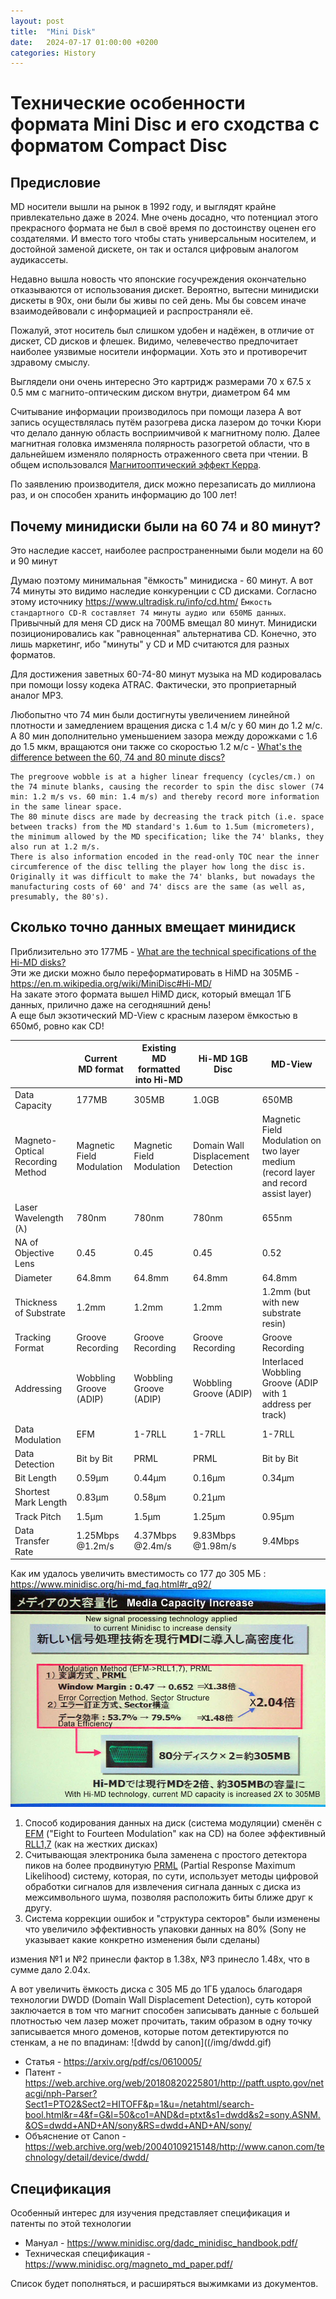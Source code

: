 ```yaml
---
layout: post
title:  "Mini Disk"
date:   2024-07-17 01:00:00 +0200
categories: History
---
```


# Технические особенности формата Mini Disc и его сходства с форматом Сompact Disc

## Предисловие
MD носители вышли на рынок в 1992 году, и выглядят крайне привлекательно даже в 2024.
Мне очень досадно, что потенциал этого прекрасного формата не был в своё время по достоинству оценен его создателями.
И вместо того чтобы стать универсальным носителем, и достойной заменой дискете, он так и остался цифровым аналогом аудикассеты.

Недавно вышла новость что японские госучреждения окончательно отказываются от использования дискет.
Вероятно, вытесни минидиски дискеты в 90х, они были бы живы по сей день.
Мы бы совсем иначе взаимодейвовали с информацией и распространяли её.

Пожалуй, этот носитель был слишком удобен и надёжен, в отличие от дискет, CD дисков и флешек.
Видимо, челевечество предпочитает наиболее уязвимые носители информации.
Хоть это и противоречит здравому смыслу.

Выглядели они очень интересно
Это картридж размерами 70 х 67.5 х 0.5 мм с магнито-оптическим диском внутри, диаметром 64 мм

Считывание информации производилось при помощи лазера
А вот запись осуществлялась путём разогрева диска лазером до точки Кюри что делало данную область восприимчивой к магнитному полю.
Далее магнитная головка имзменяла полярность разогретой области, что в дальнейшем изменяло полярность отраженного света при чтении.
В общем использовался [Магнитооптический эффект Керра](https://ru.wikipedia.org/wiki/Магнитооптический_эффект_Керра ).

По заявлению производителя, диск можно перезаписать до миллиона раз, и он способен хранить информацию до 100 лет!

## Почему минидиски были на 60 74 и 80 минут?
Это наследие кассет, наиболее распространенными были модели на 60 и 90 минут

Думаю поэтому минимальная "ёмкость" минидиска - 60 минут.
А вот 74 минуты это видимо наследие конкуренции с CD дисками.
Согласно этому источнику <https://www.ultradisk.ru/info/cd.htm/> `Ёмкость стандартного CD-R составляет 74 минуты аудио или 650МБ данных`.
Привычный для меня CD диск на 700МБ вмещал 80 минут.
Минидиски позиционировались как "равноценная" альтернатива CD.
Конечно, это лишь маркетинг, ибо "минуты" у CD и MD считаются для разных форматов.

Для достижения заветных 60-74-80 минут музыка на MD кодировалась при помощи lossy кодека ATRAC.
Фактически, это проприетарный аналог MP3.

Любопытно что 74 мин были достигнуты увеличением линейной плотности и замедлением вращения диска с 1.4 м/с у 60 мин до 1.2 м/с.
А 80 мин дополнительно уменьшением зазора между дорожками с 1.6 до 1.5 мкм, вращаются они также со скоростью 1.2 м/с - [What's the difference between the 60, 74 and 80 minute discs?](https://www.minidisc.org/minidisc_faq.html#r_q5)

```
The pregroove wobble is at a higher linear frequency (cycles/cm.) on the 74 minute blanks, causing the recorder to spin the disc slower (74 min: 1.2 m/s vs. 60 min: 1.4 m/s) and thereby record more information in the same linear space.
The 80 minute discs are made by decreasing the track pitch (i.e. space between tracks) from the MD standard's 1.6um to 1.5um (micrometers), the minimum allowed by the MD specification; like the 74' blanks, they also run at 1.2 m/s.
There is also information encoded in the read-only TOC near the inner circumference of the disc telling the player how long the disc is. Originally it was difficult to make the 74' blanks, but nowadays the manufacturing costs of 60' and 74' discs are the same (as well as, presumably, the 80's).
```

## Сколько точно данных вмещает минидиск
Приблизительно это 177МБ - [What are the technical specifications of the Hi-MD disks?](https://www.minidisc.org/minidisc_faq.html#_q104)  
Эти же диски можно было переформатировать в HiMD на 305МБ - <https://en.m.wikipedia.org/wiki/MiniDisc#Hi-MD/>  
На закате этого формата вышел HiMD диск, который вмещал 1ГБ данных, прилично даже на сегодняшний день!  
А еще был экзотический MD-View с красным лазером ёмкостью в 650мб, ровно как CD!  

|  | Current MD format | Existing MD formatted into Hi-MD | Hi-MD 1GB Disc | MD-View |
|--|-------------------|----------------------------------|----------------|---------|
| Data Capacity        | 177MB | 305MB | 1.0GB | 650MB |
| Magneto-Optical Recording Method | Magnetic Field Modulation | Magnetic Field Modulation | Domain Wall Displacement Detection	| Magnetic Field Modulation on two layer medium (record layer and record assist layer) |
| Laser Wavelength (λ) | 780nm  | 780nm  | 780nm | 655nm |
| NA of Objective Lens | 0.45   | 0.45   | 0.45 | 0.52 |
| Diameter             | 64.8mm | 64.8mm | 64.8mm | 64.8mm |
| Thickness of Substrate | 1.2mm | 1.2mm | 1.2mm | 1.2mm (but with new substrate resin) |
| Tracking Format      | Groove Recording | Groove Recording | Groove Recording | Groove Recording |
| Addressing           | Wobbling Groove (ADIP) | Wobbling Groove (ADIP) | Wobbling Groove (ADIP) | Interlaced Wobbling Groove (ADIP with 1 address per track) |
| Data Modulation      | EFM | 1-7RLL | 1-7RLL | 1-7RLL |
| Data Detection       | Bit by Bit | PRML | PRML | Bit by Bit |
| Bit Length           | 0.59μm | 0.44μm | 0.16μm | 0.34μm |
| Shortest Mark Length | 0.83μm | 0.58μm | 0.21μm |  |
| Track Pitch          | 1.5μm | 1.5μm | 1.25μm | 0.95μm |
| Data Transfer Rate   | 1.25Mbps @1.2m/s | 4.37Mbps @2.4m/s | 9.83Mbps @1.98m/s | 9.4Mbps |

Как им удалось увеличить вместимость со 177 до 305 МБ : <https://www.minidisc.org/hi-md_faq.html#r_q92/>
![Sony diagram from Hi-MD announcement](/img/doubling_md_capacity.jpg)
1. Способ кодирования данных на диск (система модуляции) сменён с [EFM](http://www.cdrinfo.com/Sections/Articles/Specific.asp?ArticleHeadline=Writing+Quality&index=10) ("Eight to Fourteen Modulation" как на CD) на более эффективный [RLL1,7](http://www.storagereview.com/guide2000/ref/hdd/geom/dataRLL.html) (как на жестких дисках)
2. Считывающая электроника была заменена с простого детектора пиков на более продвинутую [PRML](http://www.storagereview.com/guide2000/ref/hdd/geom/dataPRML.html) (Partial Response Maximum Likelihood) систему, которая, по сути, использует методы цифровой обработки сигналов для извлечения сигнала данных с диска из межсимвольного шума, позволяя расположить биты ближе друг к другу.
3. Система коррекции ошибок и "структура секторов" были изменены что увеличило эффективность упаковки данных на 80% (Sony не указывает какие конкретно изменения были сделаны)

измения №1 и №2 принесли фактор в 1.38х, №3 принесло 1.48х, что в сумме дало 2.04х.

А вот увеличить ёмкость диска с 305 МБ до 1ГБ удалось благодаря  технологии DWDD (Domain Wall Displacement Detection), суть которой заключается в том что магнит способен записывать данные с большей плотностью чем лазер может прочитать, таким образом в одну точку записывается много доменов, которые потом детектируются по стенкам, а не по впадинам:
![dwdd by canon]((/img/dwdd.gif)

- Статья - <https://arxiv.org/pdf/cs/0610005/>
- Патент - <https://web.archive.org/web/20180820225801/http://patft.uspto.gov/netacgi/nph-Parser?Sect1=PTO2&Sect2=HITOFF&p=1&u=/netahtml/search-bool.html&r=4&f=G&l=50&co1=AND&d=ptxt&s1=dwdd&s2=sony.ASNM.&OS=dwdd+AND+AN/sony&RS=dwdd+AND+AN/sony/>
- Объяснение от Canon - <https://web.archive.org/web/20040109215148/http://www.canon.com/technology/detail/device/dwdd/>

## Спецификация
Особенный интерес для изучения представляет спецификация и патенты по этой технологии

- Мануал - <https://www.minidisc.org/dadc_minidisc_handbook.pdf/>
- Техническая спецификация - <https://www.minidisc.org/magneto_md_paper.pdf/>

Список будет пополняться, и расширяться выжимками из документов.
